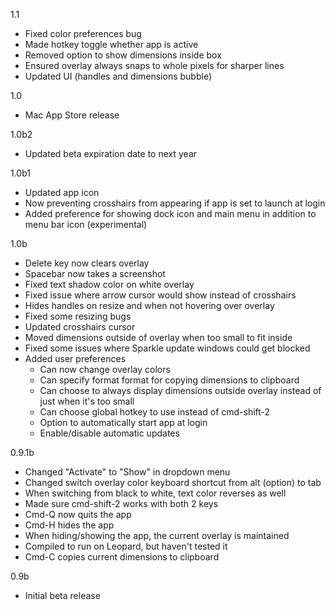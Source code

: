 1.1
- Fixed color preferences bug
- Made hotkey toggle whether app is active
- Removed option to show dimensions inside box
- Ensured overlay always snaps to whole pixels for sharper lines
- Updated UI (handles and dimensions bubble)

1.0
- Mac App Store release

1.0b2
- Updated beta expiration date to next year

1.0b1
- Updated app icon
- Now preventing crosshairs from appearing if app is set to launch at login
- Added preference for showing dock icon and main menu in addition to menu bar icon (experimental)


1.0b
- Delete key now clears overlay
- Spacebar now takes a screenshot
- Fixed text shadow color on white overlay
- Fixed issue where arrow cursor would show instead of crosshairs
- Hides handles on resize and when not hovering over overlay
- Fixed some resizing bugs
- Updated crosshairs cursor
- Moved dimensions outside of overlay when too small to fit inside
- Fixed some issues where Sparkle update windows could get blocked
- Added user preferences
  - Can now change overlay colors
  - Can specify format format for copying dimensions to clipboard
  - Can choose to always display dimensions outside overlay instead of just when it's too small
  - Can choose global hotkey to use instead of cmd-shift-2
  - Option to automatically start app at login
  - Enable/disable automatic updates

0.9.1b
- Changed "Activate" to "Show" in dropdown menu
- Changed switch overlay color keyboard shortcut from alt (option) to tab
- When switching from black to white, text color reverses as well
- Made sure cmd-shift-2 works with both 2 keys
- Cmd-Q now quits the app
- Cmd-H hides the app
- When hiding/showing the app, the current overlay is maintained
- Compiled to run on Leopard, but haven't tested it
- Cmd-C copies current dimensions to clipboard

0.9b
- Initial beta release